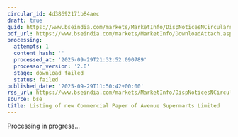 ```yaml
---
circular_id: 4d38692171b84aec
draft: true
guid: https://www.bseindia.com/markets/MarketInfo/DispNoticesNCirculars.aspx?Noticeid={147B59AE-FA27-4D69-A4DD-473CD47A908A}&noticeno=20250929-40&dt=09/29/2025&icount=40&totcount=87&flag=0
pdf_url: https://www.bseindia.com/markets/MarketInfo/DownloadAttach.aspx?id=20250929-40&attachedId=
processing:
  attempts: 1
  content_hash: ''
  processed_at: '2025-09-29T21:32:52.090789'
  processor_version: '2.0'
  stage: download_failed
  status: failed
published_date: '2025-09-29T11:50:42+00:00'
rss_url: https://www.bseindia.com/markets/MarketInfo/DispNoticesNCirculars.aspx?Noticeid={147B59AE-FA27-4D69-A4DD-473CD47A908A}&noticeno=20250929-40&dt=09/29/2025&icount=40&totcount=87&flag=0
source: bse
title: Listing of new Commercial Paper of Avenue Supermarts Limited
---
```


Processing in progress...